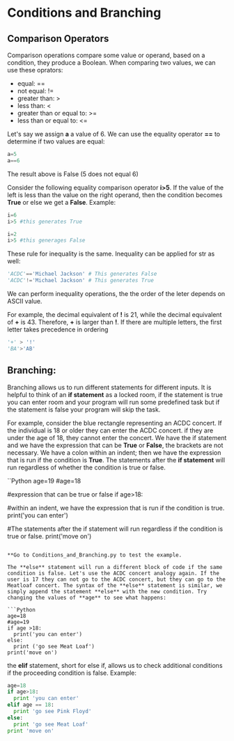 # Conditions and Branching

## Comparison Operators

Comparison operations compare some value or operand, based on a condition, they produce a Boolean. When comparing two values, we can use these oprators:

  - equal: ==
  - not equal: !=
  - greater than: >
  - less than: <
  - greater than or equal to: >=
  - less than or equal to: <=

Let's say we assign **a** a value of 6. We can use the equality operator **==** to determine if two values are equal:

```Python
a=5
a==6
```

The result above is False (5 does not equal 6)

Consider the following equality comparison operator **i>5**. If the value of the left is less than the value on the right operand, then the condition becomes **True** or else we get a **False**. Example:

```Python
i=6
i>5 #this generates True

i=2
i>5 #this generages False
```
These rule for inequality is the same. Inequality can be applied for str as well:

```Python
'ACDC'=='Michael Jackson' # This generates False
'ACDC'!='Michael Jackson' # This generates True
```

We can perform inequality operations, the the order of the leter depends on ASCII value.

For example, the decimal equivalent of **!** is 21, while the decimal equivalent of **+** is 43. Therefore, **+** is larger than **!**. If there are multiple letters, the first letter takes precedence in ordering

```Python
'+' > '!'
'BA'>'AB'
```

## Branching:

Branching allows us to run different statements for different inputs. It is helpful to think of an **if statement** as a locked room, if the statement is true you can enter room and your program will run some predefined task but if the statement is false your program will skip the task.

For example, consider the blue rectangle representing an ACDC concert. If the individual is 18 or older they can enter the ACDC concert. if they are under the age of 18, they cannot enter the concert. We have the if statement and we have the expression that can be **True** or **False**, the brackets are not necessary. We have a colon within an indent; then we have the expression that is run if the condition is **True**. The statements after the **if statement** will run regardless of whether the condition is true or false.

``Python
age=19
#age=18

#expression that can be true or false
if age>18:

  #within an indent, we have the expression that is run if the condition is true.
  print('you can enter')

#The statements after the if statement will run regardless if the condition is true or false.
print('move on')
```

**Go to Conditions_and_Branching.py to test the example.

The **else** statement will run a different block of code if the same condition is false. Let's use the ACDC concert analogy again. If the user is 17 they can not go to the ACDC concert, but they can go to the Meatloaf concert. The syntax of the **else** statement is similar, we simply append the statement **else** with the new condition. Try changing the values of **age** to see what happens:

```Python
age=18
#age=19
if age >18:
  print('you can enter')
else:
  print ('go see Meat Loaf')
print('move on')
```

the **elif** statement, short for else if, allows us to check additional conditions if the proceeding condition is false. Example:

```Python
age=18
if age>18:
  print 'you can enter'
elif age == 18:
  print 'go see Pink Floyd'
else:
  print 'go see Meat Loaf'
print 'move on'
```
